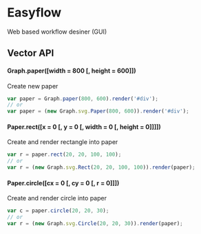 # Easyflow

Web based workflow desiner (GUI)

## Vector API

#### Graph.paper([width = 800 [, height = 600]])

Create new paper

```javascript
var paper = Graph.paper(800, 600).render('#div');
// or
var paper = (new Graph.svg.Paper(800, 600)).render('#div');
```

#### Paper.rect([x = 0 [, y = 0 [, width = 0 [, height = 0]]]])

Create and render rectangle into paper

```javascript
var r = paper.rect(20, 20, 100, 100);
// or
var r = (new Graph.svg.Rect(20, 20, 100, 100)).render(paper);
```

#### Paper.circle([cx = 0 [, cy = 0 [, r = 0]]])

Create and render circle into paper

```javascript
var c = paper.circle(20, 20, 30);
// or
var r = (new Graph.svg.Circle(20, 20, 30)).render(paper);
```